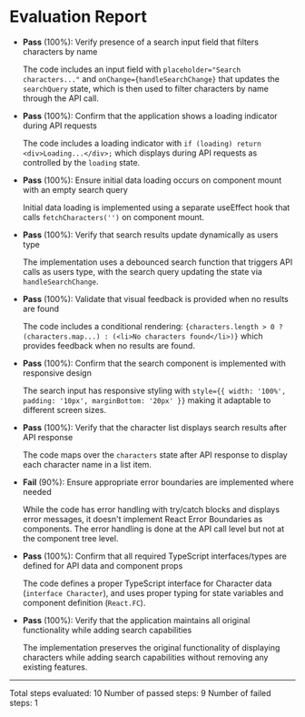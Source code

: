 # Evaluation Report

- **Pass** (100%): Verify presence of a search input field that filters characters by name
  
  The code includes an input field with `placeholder="Search characters..."` and `onChange={handleSearchChange}` that updates the `searchQuery` state, which is then used to filter characters by name through the API call.

- **Pass** (100%): Confirm that the application shows a loading indicator during API requests
  
  The code includes a loading indicator with `if (loading) return <div>Loading...</div>;` which displays during API requests as controlled by the `loading` state.

- **Pass** (100%): Ensure initial data loading occurs on component mount with an empty search query
  
  Initial data loading is implemented using a separate useEffect hook that calls `fetchCharacters('')` on component mount.

- **Pass** (100%): Verify that search results update dynamically as users type
  
  The implementation uses a debounced search function that triggers API calls as users type, with the search query updating the state via `handleSearchChange`.

- **Pass** (100%): Validate that visual feedback is provided when no results are found
  
  The code includes a conditional rendering: `{characters.length > 0 ? (characters.map...) : (<li>No characters found</li>)}` which provides feedback when no results are found.

- **Pass** (100%): Confirm that the search component is implemented with responsive design
  
  The search input has responsive styling with `style={{ width: '100%', padding: '10px', marginBottom: '20px' }}` making it adaptable to different screen sizes.

- **Pass** (100%): Verify that the character list displays search results after API response
  
  The code maps over the `characters` state after API response to display each character name in a list item.

- **Fail** (90%): Ensure appropriate error boundaries are implemented where needed
  
  While the code has error handling with try/catch blocks and displays error messages, it doesn't implement React Error Boundaries as components. The error handling is done at the API call level but not at the component tree level.

- **Pass** (100%): Confirm that all required TypeScript interfaces/types are defined for API data and component props
  
  The code defines a proper TypeScript interface for Character data (`interface Character`), and uses proper typing for state variables and component definition (`React.FC`).

- **Pass** (100%): Verify that the application maintains all original functionality while adding search capabilities
  
  The implementation preserves the original functionality of displaying characters while adding search capabilities without removing any existing features.

---

Total steps evaluated: 10
Number of passed steps: 9
Number of failed steps: 1